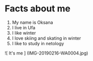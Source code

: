 # Facts about me

1. My name is Oksana
2. I live in Ufa
3. I like winter
4. I love skiing and skating in winter
5. I like to study in netology

![ It's me ] (IMG-20190216-WA0004.jpg)
